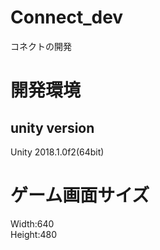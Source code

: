 # Connect_dev
コネクトの開発
# 開発環境  
## unity version  
Unity 2018.1.0f2(64bit) 
# ゲーム画面サイズ
Width:640  
Height:480

